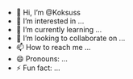 - 👋 Hi, I’m @Koksuss
- 👀 I’m interested in ...
- 🌱 I’m currently learning ...
- 💞️ I’m looking to collaborate on ...
- 📫 How to reach me ...
- 😄 Pronouns: ...
- ⚡ Fun fact: ...

<!---
Koksuss/Koksuss is a ✨ special ✨ repository because its `README.md` (this file) appears on your GitHub profile.
You can click the Preview link to take a look at your changes.
--->
